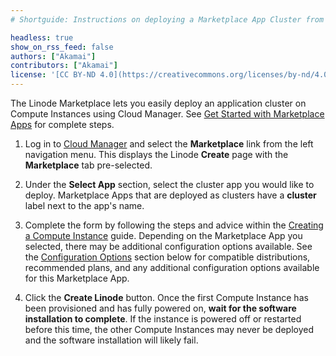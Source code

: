 ```yaml
---
# Shortguide: Instructions on deploying a Marketplace App Cluster from Cloud Manager

headless: true
show_on_rss_feed: false
authors: ["Akamai"]
contributors: ["Akamai"]
license: '[CC BY-ND 4.0](https://creativecommons.org/licenses/by-nd/4.0)'
---
```


The Linode Marketplace lets you easily deploy an application cluster on Compute Instances using Cloud Manager. See [Get Started with Marketplace Apps](/docs/marketplace-docs/guides/get-started/) for complete steps.

1. Log in to [Cloud Manager](https://cloud.linode.com) and select the **Marketplace** link from the left navigation menu. This displays the Linode **Create** page with the **Marketplace** tab pre-selected.

1. Under the **Select App** section, select the cluster app you would like to deploy. Marketplace Apps that are deployed as clusters have a **cluster** label next to the app's name.

1. Complete the form by following the steps and advice within the [Creating a Compute Instance](/docs/products/compute/compute-instances/guides/create/) guide. Depending on the Marketplace App you selected, there may be additional configuration options available. See the [Configuration Options](#configuration-options) section below for compatible distributions, recommended plans, and any additional configuration options available for this Marketplace App.

1. Click the **Create Linode** button. Once the first Compute Instance has been provisioned and has fully powered on, **wait for the software installation to complete**. If the instance is powered off or restarted before this time, the other Compute Instances may never be deployed and the software installation will likely fail.